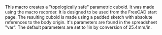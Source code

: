 This macro creates a "topologically safe" parametric cuboid. It was made using the macro recorder. It is designed to be used from the FreeCAD start page. The resulting cuboid is made using a padded sketch with absolute references to the body origin. It's parameters are found in the spreadsheet "var". The default parameters are set to 1in by conversion of 25.4mm/in.
